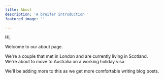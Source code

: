```yaml
---
title: About
description: 'A breifer introduction '
featured_image: ''

---
```

Hi,

Welcome to our about page. 

We're a couple that met in London and are currently living in Scotland. We're about to move to Australia on a working holiday visa. 

We'll be adding more to this as we get more comfortable writing blog posts. 
